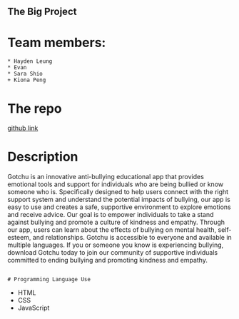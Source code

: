 ## **The Big Project**

# Team members:

```
* Hayden Leung
* Evan
* Sara Shio
+ Kiona Peng

```

# The repo

[github link](https://github.com/Haydenleung/MDIA2109-BigProject)


# Description


Gotchu is an innovative anti-bullying educational app that provides emotional tools and support for individuals who are being bullied or know someone who is. Specifically designed to help users connect with the right support system and understand the potential impacts of bullying, our app is easy to use and creates a safe, supportive environment to explore emotions and receive advice. Our goal is to empower individuals to take a stand against bullying and promote a culture of kindness and empathy. Through our app, users can learn about the effects of bullying on mental health, self-esteem, and relationships. Gotchu is accessible to everyone and available in multiple languages. If you or someone you know is experiencing bullying, download Gotchu today to join our community of supportive individuals committed to ending bullying and promoting kindness and empathy.
```

# Programming Language Use

```
* HTML
* CSS
* JavaScript
```
